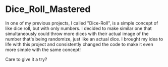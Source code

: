 # Dice_Roll_Mastered
In one of my previous projects, I called "Dice-Roll", is a simple concept of like dice roll, but with only numbers. I decided to make similar one that simultaneously could throw more dices with their actual image of the number that's being randomize, just like an actual dice. I brought my idea to life with this project and consistently changed the code to make it even more simple with the same concept!

Care to give it a try?
